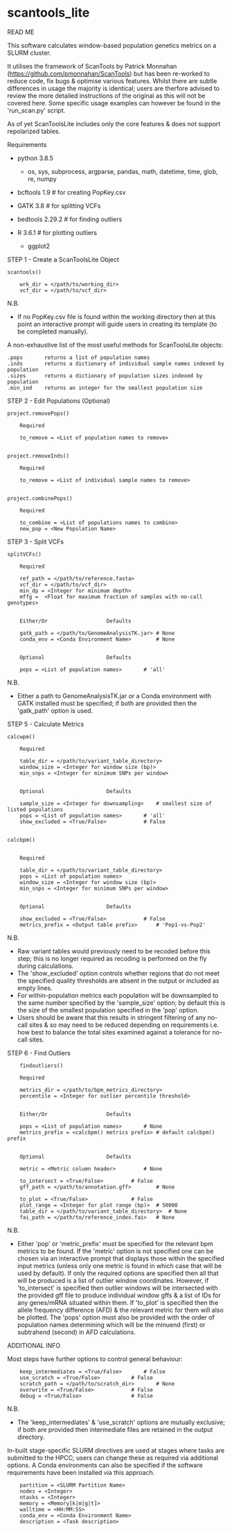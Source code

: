 # scantools_lite

READ ME

This software calculates window-based population genetics metrics on a SLURM cluster.

It utilises the framework of ScanTools by Patrick Monnahan (https://github.com/pmonnahan/ScanTools) but has been re-worked to reduce code, fix bugs & optimise various features. 
Whilst there are subtle differences in usage the majority is identical; users are therfore advised to review the more detailed instructions of the original as this will not be covered here.
Some specific usage examples can however be found in the 'run_scan.py' script.

As of yet ScanToolsLite includes only the core features & does not support repolarized tables. 


Requirements

- python 3.8.5
	+ os, sys, subprocess, argparse, pandas, math, datetime, time, glob, re, numpy

- bcftools 1.9 # for creating PopKey.csv

- GATK 3.8 # for splitting VCFs

- bedtools 2.29.2 # for finding outliers

- R 3.6.1 # for plotting outliers
	+ ggplot2



STEP 1 - Create a ScanToolsLite Object


	scantools()

		wrk_dir = </path/to/working_dir>
		vcf_dir = </path/to/vcf_dir>

N.B. 
- If no PopKey.csv file is found within the working directory then at this point an interactive prompt will guide users in creating its template (to be completed manually).


A non-exhaustive list of the most useful methods for ScanToolsLite objects:

	.pops		returns a list of population names
	.inds		returns a dictionary of individual sample names indexed by population
	.sizes		returns a dictionary of population sizes indexed by population
	.min_ind	returns an integer for the smallest population size



STEP 2 - Edit Populations (Optional)


	project.removePops()

		Required

		to_remove = <List of population names to remove>


	project.removeInds()

		Required

		to_remove = <List of individual sample names to remove>


	project.combinePops()

		Required

		to_combine = <List of populations names to combine>
		new_pop = <New Population Name>



STEP 3 - Split VCFs

	splitVCFs()

		Required

		ref_path = </path/to/reference.fasta>
		vcf_dir = </path/to/vcf_dir>
		min_dp = <Integer for minimum depth>
		mffg =  <Float for maximum fraction of samples with no-call genotypes>


		Either/Or					Defaults

		gatk_path = </path/to/GenomeAnalysisTK.jar>	# None
		conda_env = <Conda Environment Name>		# None


		Optional					Defaults

		pops = <List of population names>		# 'all'


N.B.
- Either a path to GenomeAnalysisTK.jar or a Conda environment with GATK installed must be specified; if both are provided then the 'gatk_path' option is used.



STEP 5 - Calculate Metrics

	calcwpm()

		Required

		table_dir = </path/to/variant_table_directory>
		window_size = <Integer for window size (bp)>
		min_snps = <Integer for minimum SNPs per window>


		Optional					Defaults

		sample_size = <Integer for downsampling>	# smallest size of listed populations 
		pops = <List of population names>		# 'all'
		show_excluded = <True/False>			# False


	calcbpm()


		Required

		table_dir = </path/to/variant_table_directory>
		pops = <List of population names>
		window_size = <Integer for window size (bp)>
		min_snps = <Integer for minimum SNPs per window>


		Optional					Defaults

		show_excluded = <True/False>			# False
		metrics_prefix = <Output table prefix>		# 'Pop1-vs-Pop2'


N.B. 
- Raw variant tables would previously need to be recoded before this step; this is no longer required as recoding is performed on the fly during calculations.
- The 'show_excluded' option controls whether regions that do not meet the specified quality thresholds are absent in the output or included as empty lines. 
- For within-population metrics each population will be downsampled to the same number specified by the 'sample_size' option; by default this is the size of the smallest population specified in the 'pop' option. 
- Users should be aware that this results in stringent filtering of any no-call sites & so may need to be reduced depending on requirements i.e. how best to balance the total sites examined against a tolerance for no-call sites.



STEP 6 - Find Outliers


    	findoutliers()
	
		Required

		metrics_dir = </path/to/bpm_metrics_directory>
		percentile = <Integer for outlier percentile threshold>


		Either/Or					Defaults

		pops = <List of population names>		# None		
		metrics_prefix = <calcbpm() metrics prefix>	# default calcbpm() prefix	    


		Optional					Defaults

		metric = <Metric column header>			# None

		to_intersect = <True/False>			# False
		gff_path = </path/to/annotation.gff>		# None

		to_plot = <True/False>				# False
		plot_range = <Integer for plot range (bp)>	# 50000	
		table_dir = </path/to/variant_table_directory>	# None
		fai_path = </path/to/reference_index.fai>	# None


N.B. 
- Either 'pop' or 'metric_prefix' must be specified for the relevant bpm metrics to be found. If the 'metric' option is not specified one can be chosen via an interactive prompt that displays those within the specified input metrics (unless only one metric is found in which case that will be used by default). If only the required options are specified then all that will be produced is a list of outlier window coordinates. However, if 'to_intersect' is specified then outlier windows will be intersected with the provided gff file to produce individual window gffs & a list of IDs for any genes/mRNA situated within them. If 'to_plot' is specified then the allele frequency difference (AFD) & the relevant metric for them will also be plotted. The 'pops' option must also be provided with the order of population names determining which will be the minuend (first) or subtrahend (second) in AFD calculations.



ADDITIONAL INFO

Most steps have further options to control general behaviour:

		keep_intermediates = <True/False>		# False
		use_scratch = <True/False>			# False
		scratch_path = </path/to/scratch_dir>		# None
		overwrite = <True/False>			# False
		debug = <True/False>				# False


N.B. 
- The 'keep_intermediates' & 'use_scratch' options are mutually exclusive; if both are provided then intermediate files are retained in the output directory.

In-built stage-specific SLURM directives are used at stages where tasks are submitted to the HPCC; users can change these as required via additional options. 
A Conda environments can also be specified if the software requirements have been installed via this approach.

		partition = <SLURM Partition Name>
		nodes = <Integer>
		ntasks = <Integer>
		memory = <Memory[k|m|g|t]>
		walltime = <HH:MM:SS>
		conda_env = <Conda Environment Name>
		description = <Task description>

